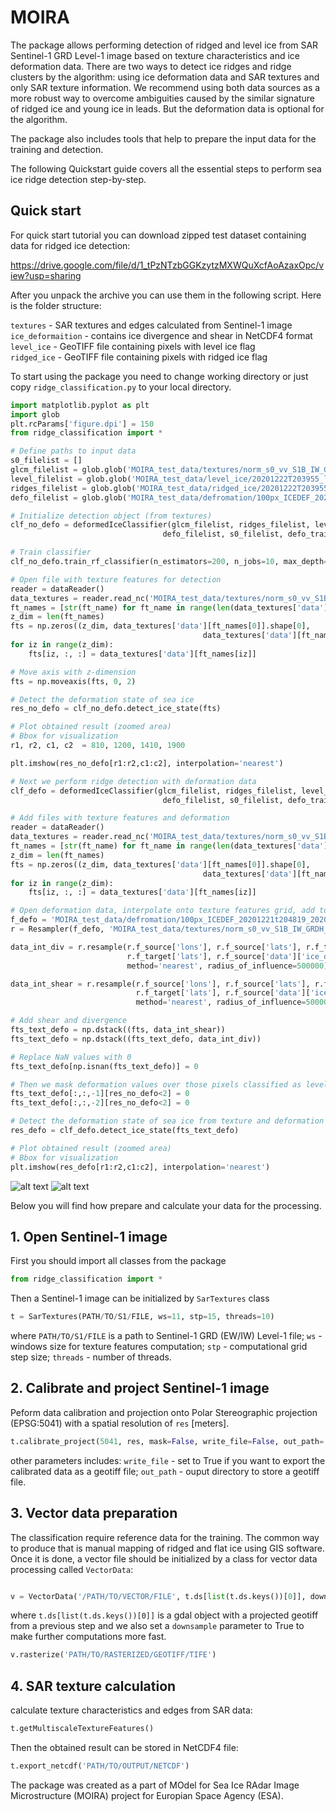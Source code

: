 # MOIRA

The package allows performing detection of ridged and level ice from SAR Sentinel-1 GRD Level-1 image based on texture characteristics and ice deformation data.
There are two ways to detect ice ridges and ridge clusters by the algorithm: using ice deformation data and SAR textures and only SAR texture information. We recommend using both data sources as a more robust way to overcome ambiguities caused by the similar signature of ridged ice and young ice in leads. But the deformation data is optional for the algorithm.

The package also includes tools that help to prepare the input data for the training and detection. 

The following Quickstart guide covers all the essential steps to perform sea ice ridge detection step-by-step.

## Quick start

For quick start tutorial you can download zipped test dataset containing data for ridged ice detection:

https://drive.google.com/file/d/1_tPzNTzbGGKzytzMXWQuXcfAoAzaxOpc/view?usp=sharing

After you unpack the archive you can use them in the following script. Here is the folder structure:

```textures``` - SAR textures and edges calculated from Sentinel-1 image<br/>
```ice_deformaition``` - contains ice divergence and shear in NetCDF4 format<br/>
```level_ice``` - GeoTIFF file containing pixels with level ice flag<br/>
```ridged_ice``` - GeoTIFF file containing pixels with ridged ice flag<br/>

To start using the package you need to change working directory or just copy ```ridge_classification.py``` to your local directory.

```python
import matplotlib.pyplot as plt
import glob
plt.rcParams['figure.dpi'] = 150
from ridge_classification import *

# Define paths to input data
s0_filelist = []
glcm_filelist = glob.glob('MOIRA_test_data/textures/norm_s0_vv_S1B_IW_GRDH_1SDV_20201222T203955_20201222T204024_024820_02F3F4_625F_*.nc')
level_filelist = glob.glob('MOIRA_test_data/level_ice/20201222T203955_level_*.tiff')
ridges_filelist = glob.glob('MOIRA_test_data/ridged_ice/20201222T203955_ridges_*.tiff')
defo_filelist = glob.glob('MOIRA_test_data/defromation/100px_ICEDEF_20201221t204819_20201222t203955*.nc')

# Initialize detection object (from textures)
clf_no_defo = deformedIceClassifier(glcm_filelist, ridges_filelist, level_filelist,
                                  defo_filelist, s0_filelist, defo_training=False)

# Train classifier
clf_no_defo.train_rf_classifier(n_estimators=200, n_jobs=10, max_depth=100, max_samples=0.2)

# Open file with texture features for detection
reader = dataReader()
data_textures = reader.read_nc('MOIRA_test_data/textures/norm_s0_vv_S1B_IW_GRDH_1SDV_20201222T203955_20201222T204024_024820_02F3F4_625F_*.nc')
ft_names = [str(ft_name) for ft_name in range(len(data_textures['data'].keys()))]
z_dim = len(ft_names)
fts = np.zeros((z_dim, data_textures['data'][ft_names[0]].shape[0],
                                           data_textures['data'][ft_names[0]].shape[1]), dtype=np.float)
for iz in range(z_dim):
    fts[iz, :, :] = data_textures['data'][ft_names[iz]]

# Move axis with z-dimension 
fts = np.moveaxis(fts, 0, 2)

# Detect the deformation state of sea ice
res_no_defo = clf_no_defo.detect_ice_state(fts)

# Plot obtained result (zoomed area)
# Bbox for visualization
r1, r2, c1, c2  = 810, 1200, 1410, 1900

plt.imshow(res_no_defo[r1:r2,c1:c2], interpolation='nearest')

# Next we perform ridge detection with deformation data
clf_defo = deformedIceClassifier(glcm_filelist, ridges_filelist, level_filelist,
                                  defo_filelist, s0_filelist, defo_training=True)

# Add files with texture features and deformation
reader = dataReader()
data_textures = reader.read_nc('MOIRA_test_data/textures/norm_s0_vv_S1B_IW_GRDH_1SDV_20201222T203955_20201222T204024_024820_02F3F4_625F_*.nc')
ft_names = [str(ft_name) for ft_name in range(len(data_textures['data'].keys()))]
z_dim = len(ft_names)
fts = np.zeros((z_dim, data_textures['data'][ft_names[0]].shape[0],
                                           data_textures['data'][ft_names[0]].shape[1]), dtype=np.float)
for iz in range(z_dim):
    fts[iz, :, :] = data_textures['data'][ft_names[iz]]

# Open deformation data, interpolate onto texture features grid, add to the feature matrix
f_defo = 'MOIRA_test_data/defromation/100px_ICEDEF_20201221t204819_20201222t203955.nc'
r = Resampler(f_defo, 'MOIRA_test_data/textures/norm_s0_vv_S1B_IW_GRDH_1SDV_20201222T203955_20201222T204024_024820_02F3F4_625F_out.nc')

data_int_div = r.resample(r.f_source['lons'], r.f_source['lats'], r.f_target['lons'],
                          r.f_target['lats'], r.f_source['data']['ice_divergence'],
                          method='nearest', radius_of_influence=500000)

data_int_shear = r.resample(r.f_source['lons'], r.f_source['lats'], r.f_target['lons'], 
                            r.f_target['lats'], r.f_source['data']['ice_shear'],
                            method='nearest', radius_of_influence=50000)

# Add shear and divergence
fts_text_defo = np.dstack((fts, data_int_shear))
fts_text_defo = np.dstack((fts_text_defo, data_int_div))

# Replace NaN values with 0
fts_text_defo[np.isnan(fts_text_defo)] = 0

# Then we mask deformation values over those pixels classified as level (to harmonize deformation and texture data)
fts_text_defo[:,:,-1][res_no_defo<2] = 0
fts_text_defo[:,:,-2][res_no_defo<2] = 0

# Detect the deformation state of sea ice from texture and deformation features
res_defo = clf_defo.detect_ice_state(fts_text_defo)

# Plot obtained result (zoomed area)
# Bbox for visualization
plt.imshow(res_defo[r1:r2,c1:c2], interpolation='nearest')
```

![alt text](test/clf_no_defo.png)
![alt text](test/clf_defo.png)

Below you will find how prepare and calculate your data for the processing.

## 1. Open Sentinel-1 image

First you should import all classes from the package

```python
from ridge_classification import *
```

Then a Sentinel-1 image can be initialized by `SarTextures` class

```python
t = SarTextures(PATH/TO/S1/FILE, ws=11, stp=15, threads=10)
```

where `PATH/TO/S1/FILE` is a path to Sentinel-1 GRD (EW/IW) Level-1 file; `ws` - windows size for texture features computation; `stp` - computational grid step size; `threads` - number of threads.

## 2. Calibrate and project Sentinel-1 image

Peform data calibration and projection onto Polar Stereographic projection (EPSG:5041) with a spatial resolution of `res` [meters].

```python
t.calibrate_project(5041, res, mask=False, write_file=False, out_path='/OUTPUT/DIRECTORY')	
```

other parameters includes: `write_file` - set to True if you want to export the calibrated data as a geotiff file; `out_path` - ouput directory to store a geotiff file. 

## 3. Vector data preparation

The classification require reference data for the training. The common way to produce that is manual mapping of ridged and flat ice using GIS software. Once it is done, a vector file should be initialized by a class for vector data processing called `VectorData`:

```python

v = VectorData('/PATH/TO/VECTOR/FILE', t.ds[list(t.ds.keys())[0]], downsample=True)
```

where `t.ds[list(t.ds.keys())[0]]` is a gdal object with a projected geotiff from a previous step and we also set a `downsample` parameter to True to make further computations more fast. 


```python
v.rasterize('PATH/TO/RASTERIZED/GEOTIFF/TIFE')

```

## 4. SAR texture calculation

calculate texture characteristics and edges from SAR data:

```python
t.getMultiscaleTextureFeatures()
```

Then the obtained result can be stored in NetCDF4 file:

```python
t.export_netcdf('PATH/TO/OUTPUT/NETCDF')
```

The package was created as a part of MOdel for Sea Ice RAdar Image Microstructure (MOIRA)
project for Europian Space Agency (ESA).